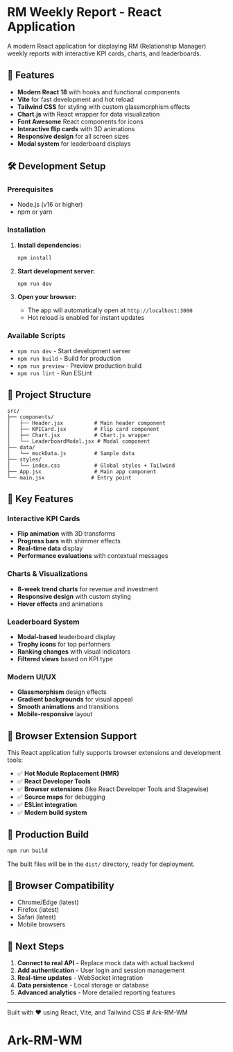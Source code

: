 # RM Weekly Report - React Application

A modern React application for displaying RM (Relationship Manager) weekly reports with interactive KPI cards, charts, and leaderboards.

## 🚀 Features

- **Modern React 18** with hooks and functional components
- **Vite** for fast development and hot reload
- **Tailwind CSS** for styling with custom glassmorphism effects
- **Chart.js** with React wrapper for data visualization
- **Font Awesome** React components for icons
- **Interactive flip cards** with 3D animations
- **Responsive design** for all screen sizes
- **Modal system** for leaderboard displays

## 🛠 Development Setup

### Prerequisites
- Node.js (v16 or higher)
- npm or yarn

### Installation

1. **Install dependencies:**
   ```bash
   npm install
   ```

2. **Start development server:**
   ```bash
   npm run dev
   ```

3. **Open your browser:**
   - The app will automatically open at `http://localhost:3000`
   - Hot reload is enabled for instant updates

### Available Scripts

- `npm run dev` - Start development server
- `npm run build` - Build for production
- `npm run preview` - Preview production build
- `npm run lint` - Run ESLint

## 📁 Project Structure

```
src/
├── components/
│   ├── Header.jsx          # Main header component
│   ├── KPICard.jsx         # Flip card component
│   ├── Chart.jsx           # Chart.js wrapper
│   └── LeaderboardModal.jsx # Modal component
├── data/
│   └── mockData.js         # Sample data
├── styles/
│   └── index.css           # Global styles + Tailwind
├── App.jsx                 # Main app component
└── main.jsx               # Entry point
```

## 🎨 Key Features

### Interactive KPI Cards
- **Flip animation** with 3D transforms
- **Progress bars** with shimmer effects
- **Real-time data** display
- **Performance evaluations** with contextual messages

### Charts & Visualizations
- **8-week trend charts** for revenue and investment
- **Responsive design** with custom styling
- **Hover effects** and animations

### Leaderboard System
- **Modal-based** leaderboard display
- **Trophy icons** for top performers
- **Ranking changes** with visual indicators
- **Filtered views** based on KPI type

### Modern UI/UX
- **Glassmorphism** design effects
- **Gradient backgrounds** for visual appeal
- **Smooth animations** and transitions
- **Mobile-responsive** layout

## 🔧 Browser Extension Support

This React application fully supports browser extensions and development tools:

- ✅ **Hot Module Replacement (HMR)**
- ✅ **React Developer Tools**
- ✅ **Browser extensions** (like React Developer Tools and Stagewise)
- ✅ **Source maps** for debugging
- ✅ **ESLint integration**
- ✅ **Modern build system**

## 🚀 Production Build

```bash
npm run build
```

The built files will be in the `dist/` directory, ready for deployment.

## 📱 Browser Compatibility

- Chrome/Edge (latest)
- Firefox (latest)
- Safari (latest)
- Mobile browsers

## 🎯 Next Steps

1. **Connect to real API** - Replace mock data with actual backend
2. **Add authentication** - User login and session management
3. **Real-time updates** - WebSocket integration
4. **Data persistence** - Local storage or database
5. **Advanced analytics** - More detailed reporting features

---

Built with ❤️ using React, Vite, and Tailwind CSS # Ark-RM-WM
# Ark-RM-WM
